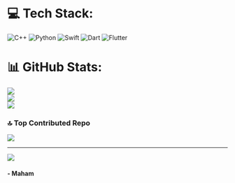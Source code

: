 
# 💻 Tech Stack:
![C++](https://img.shields.io/badge/c++-%2300599C.svg?style=for-the-badge&logo=c%2B%2B&logoColor=white) ![Python](https://img.shields.io/badge/python-3670A0?style=for-the-badge&logo=python&logoColor=ffdd54) ![Swift](https://img.shields.io/badge/swift-F54A2A?style=for-the-badge&logo=swift&logoColor=white) ![Dart](https://img.shields.io/badge/dart-%230175C2.svg?style=for-the-badge&logo=dart&logoColor=white) ![Flutter](https://img.shields.io/badge/Flutter-%2302569B.svg?style=for-the-badge&logo=Flutter&logoColor=white)
# 📊 GitHub Stats:
![](https://github-readme-stats.vercel.app/api?username=mahaamimran&theme=dark&hide_border=true&include_all_commits=true&count_private=true)<br/>
![](https://github-readme-streak-stats.herokuapp.com/?user=mahaamimran&theme=dark&hide_border=true)<br/>
![](https://github-readme-stats.vercel.app/api/top-langs/?username=mahaamimran&theme=dark&hide_border=true&include_all_commits=true&count_private=true&layout=compact)

### 🔝 Top Contributed Repo
![](https://github-contributor-stats.vercel.app/api?username=mahaamimran&limit=5&theme=dark&combine_all_yearly_contributions=true)

---
[![](https://visitcount.itsvg.in/api?id=mahaamimran&icon=0&color=0)](https://visitcount.itsvg.in)

#### - Maham
